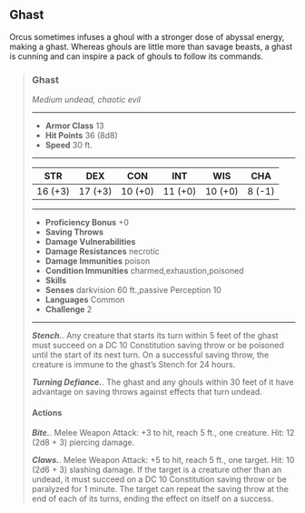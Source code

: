 ## Ghast
Orcus sometimes infuses a ghoul with a stronger dose of abyssal energy, making a ghast. Whereas ghouls are little more than savage beasts, a ghast is cunning and can inspire a pack of ghouls to follow its commands.

>### Ghast
>*Medium undead, chaotic evil*
>___
>- **Armor Class** 13
>- **Hit Points** 36 (8d8)
>- **Speed** 30 ft.
>___
>|**STR**|**DEX**|**CON**|**INT**|**WIS**|**CHA**|
>|:---:|:---:|:---:|:---:|:---:|:---:|
>|16 (+3)|17 (+3)|10 (+0)|11 (+0)|10 (+0)|8 (-1)|
>
>___
>- **Proficiency Bonus** +0
>- **Saving Throws** 
>- **Damage Vulnerabilities** 
>- **Damage Resistances** necrotic
>- **Damage Immunities** poison
>- **Condition Immunities** charmed,exhaustion,poisoned
>- **Skills** 
>- **Senses** darkvision 60 ft.,passive Perception 10
>- **Languages** Common
>- **Challenge** 2
>___
>***Stench.***. Any creature that starts its turn within 5 feet of the ghast must succeed on a DC 10 Constitution saving throw or be poisoned until the start of its next turn. On a successful saving throw, the creature is immune to the ghast’s Stench for 24 hours.
>
>***Turning Defiance.***. The ghast and any ghouls within 30 feet of it have advantage on saving throws against effects that turn undead.
>
>#### Actions
>***Bite.***. Melee Weapon Attack: +3 to hit, reach 5 ft., one creature. Hit: 12 (2d8 + 3) piercing damage.
>
>***Claws.***. Melee Weapon Attack: +5 to hit, reach 5 ft., one target. Hit: 10 (2d6 + 3) slashing damage. If the target is a creature other than an undead, it must succeed on a DC 10 Constitution saving throw or be paralyzed for 1 minute. The target can repeat the saving throw at the end of each of its turns, ending the effect on itself on a success.
>
